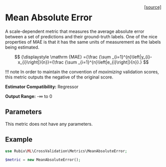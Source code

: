 <span style="float:right;"><a href="https://github.com/RubixML/ML/blob/master/src/CrossValidation/Metrics/MeanAbsoluteError.php">[source]</a></span>

# Mean Absolute Error
A scale-dependent metric that measures the average absolute error between a set of predictions and their ground-truth labels. One of the nice properties of MAE is that it has the same units of measurement as the labels being estimated.

$$
{\displaystyle \mathrm {MAE} ={\frac {\sum _{i=1}^{n}\left|y_{i}-x_{i}\right|}{n}}={\frac {\sum _{i=1}^{n}\left|e_{i}\right|}{n}}.}
$$

!!! note
    In order to maintain the convention of *maximizing* validation scores, this metric outputs the negative of the original score.

**Estimator Compatibility:** Regressor

**Output Range:** -∞ to 0

## Parameters
This metric does not have any parameters.

## Example
```php
use Rubix\ML\CrossValidation\Metrics\MeanAbsoluteError;

$metric = new MeanAbsoluteError();
```